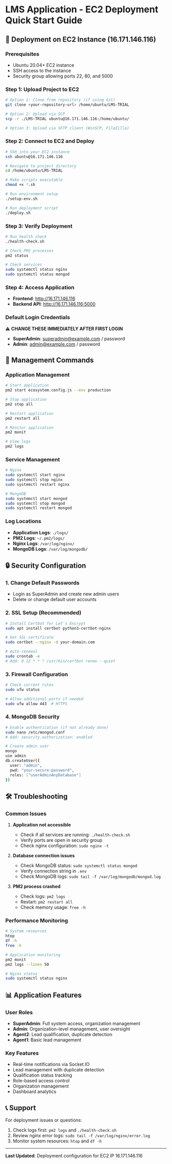 # LMS Application - EC2 Deployment Quick Start Guide

## 🚀 Deployment on EC2 Instance (16.171.146.116)

### Prerequisites
- Ubuntu 20.04+ EC2 instance
- SSH access to the instance
- Security group allowing ports 22, 80, and 5000

### Step 1: Upload Project to EC2
```bash
# Option 1: Clone from repository (if using Git)
git clone <your-repository-url> /home/ubuntu/LMS-TRIAL

# Option 2: Upload via SCP
scp -r ./LMS-TRIAL ubuntu@16.171.146.116:/home/ubuntu/

# Option 3: Upload via SFTP client (WinSCP, FileZilla)
```

### Step 2: Connect to EC2 and Deploy
```bash
# SSH into your EC2 instance
ssh ubuntu@16.171.146.116

# Navigate to project directory
cd /home/ubuntu/LMS-TRIAL

# Make scripts executable
chmod +x *.sh

# Run environment setup
./setup-env.sh

# Run deployment script
./deploy.sh
```

### Step 3: Verify Deployment
```bash
# Run health check
./health-check.sh

# Check PM2 processes
pm2 status

# Check services
sudo systemctl status nginx
sudo systemctl status mongod
```

### Step 4: Access Application
- **Frontend**: http://16.171.146.116
- **Backend API**: http://16.171.146.116:5000

### Default Login Credentials
⚠️ **CHANGE THESE IMMEDIATELY AFTER FIRST LOGIN**
- **SuperAdmin**: superadmin@example.com / password
- **Admin**: admin@example.com / password

## 🔧 Management Commands

### Application Management
```bash
# Start application
pm2 start ecosystem.config.js --env production

# Stop application
pm2 stop all

# Restart application
pm2 restart all

# Monitor application
pm2 monit

# View logs
pm2 logs
```

### Service Management
```bash
# Nginx
sudo systemctl start nginx
sudo systemctl stop nginx
sudo systemctl restart nginx

# MongoDB
sudo systemctl start mongod
sudo systemctl stop mongod
sudo systemctl restart mongod
```

### Log Locations
- **Application Logs**: `./logs/`
- **PM2 Logs**: `~/.pm2/logs/`
- **Nginx Logs**: `/var/log/nginx/`
- **MongoDB Logs**: `/var/log/mongodb/`

## 🔒 Security Configuration

### 1. Change Default Passwords
- Login as SuperAdmin and create new admin users
- Delete or change default user accounts

### 2. SSL Setup (Recommended)
```bash
# Install Certbot for Let's Encrypt
sudo apt install certbot python3-certbot-nginx

# Get SSL certificate
sudo certbot --nginx -d your-domain.com

# Auto-renewal
sudo crontab -e
# Add: 0 12 * * * /usr/bin/certbot renew --quiet
```

### 3. Firewall Configuration
```bash
# Check current rules
sudo ufw status

# Allow additional ports if needed
sudo ufw allow 443  # HTTPS
```

### 4. MongoDB Security
```bash
# Enable authentication (if not already done)
sudo nano /etc/mongod.conf
# Add: security.authorization: enabled

# Create admin user
mongo
use admin
db.createUser({
  user: "admin",
  pwd: "your-secure-password",
  roles: ["userAdminAnyDatabase"]
})
```

## 🛠️ Troubleshooting

### Common Issues

1. **Application not accessible**
   - Check if all services are running: `./health-check.sh`
   - Verify ports are open in security group
   - Check nginx configuration: `sudo nginx -t`

2. **Database connection issues**
   - Check MongoDB status: `sudo systemctl status mongod`
   - Verify connection string in `.env`
   - Check MongoDB logs: `sudo tail -f /var/log/mongodb/mongod.log`

3. **PM2 process crashed**
   - Check logs: `pm2 logs`
   - Restart: `pm2 restart all`
   - Check memory usage: `free -h`

### Performance Monitoring
```bash
# System resources
htop
df -h
free -h

# Application monitoring
pm2 monit
pm2 logs --lines 50

# Nginx status
sudo systemctl status nginx
```

## 📊 Application Features

### User Roles
- **SuperAdmin**: Full system access, organization management
- **Admin**: Organization-level management, user oversight
- **Agent2**: Lead qualification, duplicate detection
- **Agent1**: Basic lead management

### Key Features
- Real-time notifications via Socket.IO
- Lead management with duplicate detection
- Qualification status tracking
- Role-based access control
- Organization management
- Dashboard analytics

## 📞 Support

For deployment issues or questions:
1. Check logs first: `pm2 logs` and `./health-check.sh`
2. Review nginx error logs: `sudo tail -f /var/log/nginx/error.log`
3. Monitor system resources: `htop` and `df -h`

---

**Last Updated**: Deployment configuration for EC2 IP 16.171.146.116
